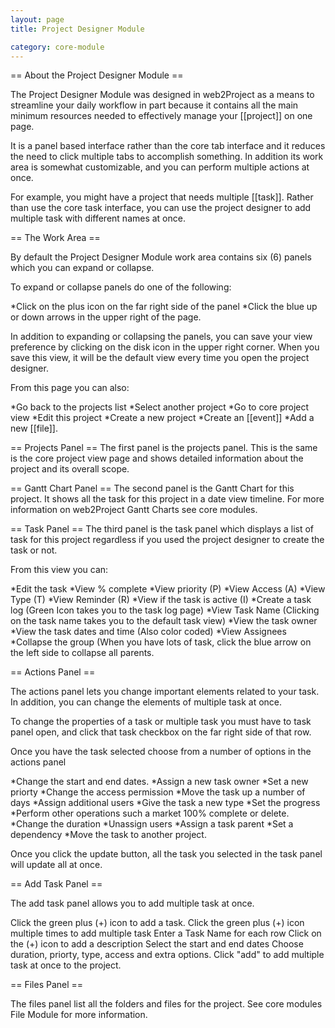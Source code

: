 ```yaml
---
layout: page
title: Project Designer Module

category: core-module
---
```


== About the Project Designer Module ==

The Project Designer Module was designed in web2Project as a means to streamline your daily workflow in part because it contains all the main minimum resources needed to effectively manage your [[project]] on one page.

It is a panel based interface rather than the core tab interface and it reduces the need to click multiple tabs to accomplish something.  In addition its work area is somewhat customizable, and you can perform multiple actions at once.

For example, you might have a project that needs multiple [[task]]. Rather than use the core task interface, you can use the project designer to add multiple task with different names at once.

== The Work Area ==

By default the Project Designer Module work area contains six (6) panels which you can expand or collapse.

To expand or collapse panels do one of the following:

*Click on the plus icon on the far right side of the panel
*Click the blue up or down arrows in the upper right of the page.

In addition to expanding or collapsing the panels, you can save your view preference by clicking on the disk icon in the upper right corner. When you save this view, it will be the default view every time you open the project designer.


From this page you can also:

*Go back to the projects list
*Select another project
*Go to core project view
*Edit this project
*Create a new project
*Create an [[event]]
*Add a new [[file]].

== Projects Panel ==
The first panel is the projects panel. This is the same is the core project view page and shows detailed information about the project and its overall scope.

== Gantt Chart Panel ==
The second panel is the Gantt Chart for this project. It shows all the task for this project in a date view timeline. For more information on web2Project Gantt Charts see core modules.

== Task Panel ==
The third panel is the task panel which displays a list of task for this project regardless if you used the project designer to create the task or not.

 From this view you can:

*Edit the task
*View % complete
*View priority (P)
*View Access (A)
*View Type (T)
*View Reminder (R)
*View if the task is active (I)
*Create a task log (Green Icon takes you to the task log page)
*View Task Name (Clicking on the task name takes you to the default task view)
*View the task owner
*View the task dates and time (Also color coded)
*View Assignees
*Collapse the group (When you have lots of task, click the blue arrow on the left side to collapse all parents.

== Actions Panel ==

The actions panel lets you change important elements related to your task. In addition, you can change the elements of multiple task at once.

To change the properties of a task or multiple task you must have to task panel open, and click that task checkbox on the far right side of that row.

Once you have the task selected choose from a number of options in the actions panel

*Change the start and end dates.
*Assign a new task owner
*Set a new priorty
*Change the access permission
*Move the task up a number of days
*Assign additional users
*Give the task a new type
*Set the progress
*Perform other operations such a market 100% complete or delete.
*Change the duration
*Unassign users
*Assign a task parent
*Set a dependency
*Move the task to another project.

Once you click the update button, all the task you selected in the task panel will update all at once.


== Add Task Panel ==

The add task panel allows you to add multiple task at once.

Click the green plus (+) icon to add a task.
Click the green plus (+) icon multiple times to add multiple task
Enter a Task Name for each row
Click on the (+) icon to add a description
Select the start and end dates
Choose duration, priorty, type, access and extra options.
Click "add" to add multiple task at once to the project.

== Files Panel ==

The files panel list all the folders and files for the project. See core modules File Module for more information.

